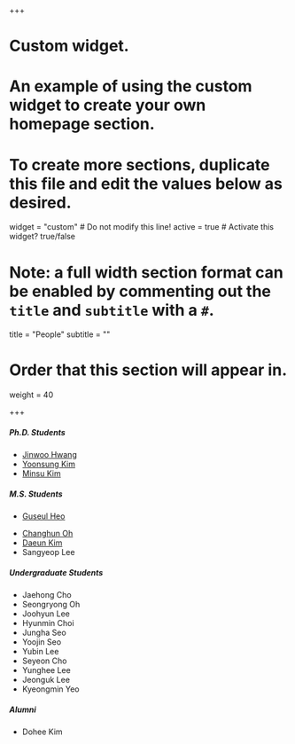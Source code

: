 +++
# Custom widget.
# An example of using the custom widget to create your own homepage section.
# To create more sections, duplicate this file and edit the values below as desired.
widget = "custom"  # Do not modify this line!
active = true  # Activate this widget? true/false

# Note: a full width section format can be enabled by commenting out the `title` and `subtitle` with a `#`.
title = "People"
subtitle = ""

# Order that this section will appear in.
weight = 40


+++

#####	Ph.D. Students	
-	<a href="https://jinuhwang.github.io/">Jinwoo Hwang</a> 
-	<a href="https://yoonsung-kim.github.io/">Yoonsung Kim</a> 
-	<a href="https://kms040411.github.io/">Minsu Kim</a> 

#####	M.S. Students	
<!-- <a href="https://kdheejb7.github.io">Dohee Kim</a> -->
-	<a href="https://sites.google.com/view/guseul-heo/">Guseul Heo</a>
<!---	<a href="https://canplane.netlify.app/about">Sanghoon Lee</a>-->
-	<a href="https://milchstra3e.github.io">Changhun Oh</a>
- 	<a href="https://kimdaeun00.github.io">Daeun Kim</a>
-	Sangyeop Lee

##### Undergraduate Students
- 	Jaehong Cho
-	Seongryong Oh
-	Joohyun Lee
- 	Hyunmin Choi
-	Jungha Seo
-	Yoojin Seo
-	Yubin Lee
-	Seyeon Cho 
-	Yunghee Lee
-	Jeonguk Lee
-	Kyeongmin Yeo

##### Alumni
-	Dohee Kim	


